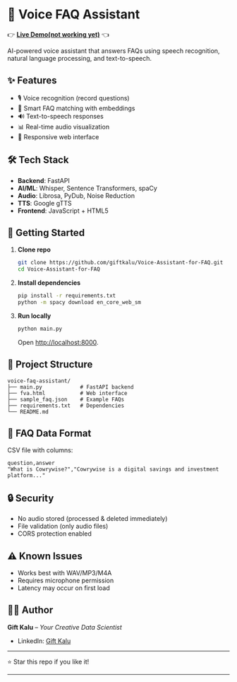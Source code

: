 # 🎤 Voice FAQ Assistant

👉 **[Live Demo(not working yet)](https://your-live-site-link.com)** 👈

AI-powered voice assistant that answers FAQs using speech recognition, natural language processing, and text-to-speech.

## ✨ Features

* 🎙️ Voice recognition (record questions)
* 🤖 Smart FAQ matching with embeddings
* 🔊 Text-to-speech responses
* 📊 Real-time audio visualization
* 📱 Responsive web interface

## 🛠️ Tech Stack

* **Backend**: FastAPI
* **AI/ML**: Whisper, Sentence Transformers, spaCy
* **Audio**: Librosa, PyDub, Noise Reduction
* **TTS**: Google gTTS
* **Frontend**: JavaScript + HTML5

## 🚀 Getting Started

1. **Clone repo**

   ```bash
   git clone https://github.com/giftkalu/Voice-Assistant-for-FAQ.git
   cd Voice-Assistant-for-FAQ
   ```

2. **Install dependencies**

   ```bash
   pip install -r requirements.txt
   python -m spacy download en_core_web_sm
   ```

3. **Run locally**

   ```bash
   python main.py
   ```

   Open [http://localhost:8000](http://localhost:8000).

## 📁 Project Structure

```
voice-faq-assistant/
├── main.py            # FastAPI backend
├── fva.html           # Web interface
├── sample_faq.json    # Example FAQs
├── requirements.txt   # Dependencies
└── README.md
```

## 📝 FAQ Data Format

CSV file with columns:

```csv
question,answer
"What is Cowrywise?","Cowrywise is a digital savings and investment platform..."
```

## 🔒 Security

* No audio stored (processed & deleted immediately)
* File validation (only audio files)
* CORS protection enabled

## ⚠️ Known Issues

* Works best with WAV/MP3/M4A
* Requires microphone permission
* Latency may occur on first load

## 👨‍💻 Author

**Gift Kalu** – *Your Creative Data Scientist*

* LinkedIn: [Gift Kalu](https://www.linkedin.com/in/gift-kalu)

---

⭐ Star this repo if you like it!

---
